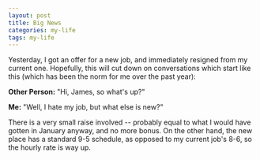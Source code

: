 ```yaml
---
layout: post
title: Big News
categories: my-life
tags: my-life
---
```

Yesterday, I got an offer for a new job, and immediately resigned from my current one.  Hopefully, this will cut down on conversations which start like this (which has been the norm for me over the past year):

**Other Person:** "Hi, James, so what's up?"

**Me:** "Well, I hate my job, but what else is new?"

There is a very small raise involved -- probably equal to what I would have gotten in January anyway, and no more bonus.  On the other hand, the new place has a standard 9-5 schedule, as opposed to my current job's 8-6, so the hourly rate is way up.